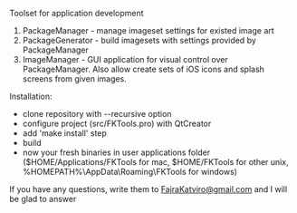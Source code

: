Toolset for application development

  1. PackageManager - manage imageset settings for existed image art
  2. PackageGenerator - build imagesets with settings provided by PackageManager
  3. ImageManager - GUI application for visual control over PackageManager. Also allow create sets of iOS icons and splash screens from given images.

Installation:
  - clone repository with --recursive option
  - configure project (src/FKTools.pro) with QtCreator
  - add 'make install' step
  - build
  - now your fresh binaries in user applications folder ($HOME/Applications/FKTools for mac, $HOME/FKTools for other unix, %HOMEPATH%\AppData\Roaming\FKTools for windows)

If you have any questions, write them to FajraKatviro@gmail.com and I will be glad to answer
